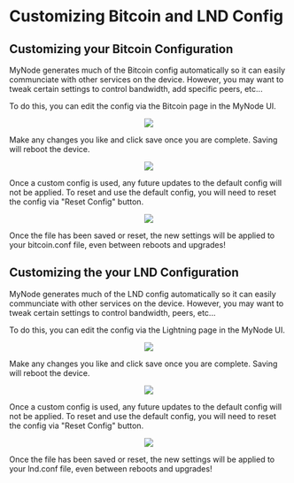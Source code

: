 # Customizing Bitcoin and LND Config

## Customizing your Bitcoin Configuration
MyNode generates much of the Bitcoin config automatically so it can easily communciate with other services on the device. However, you may want to tweak certain settings to control bandwidth, add specific peers, etc...


To do this, you can edit the config via the Bitcoin page in the MyNode UI.

<center>
  <figure>
    <img src="/images/advanced/custom_bitcoin_config1.png">
  </figure>
</center>

Make any changes you like and click save once you are complete. Saving will reboot the device.

<center>
  <figure>
    <img src="/images/advanced/custom_bitcoin_config2.png">
  </figure>
</center>

Once a custom config is used, any future updates to the default config will not be applied. To reset
and use the default config, you will need to reset the config via "Reset Config" button.

<center>
  <figure>
    <img src="/images/advanced/custom_bitcoin_config3.png">
  </figure>
</center>

Once the file has been saved or reset, the new settings will be applied to your bitcoin.conf 
file, even between reboots and upgrades!

## Customizing the your LND Configuration

MyNode generates much of the LND config automatically so it can easily communciate with other  services on the device. However, you may want to tweak certain settings to control bandwidth, peers, etc...

To do this, you can edit the config via the Lightning page in the MyNode UI.

<center>
  <figure>
    <img src="/images/advanced/custom_lightning_config1.png">
  </figure>
</center>

Make any changes you like and click save once you are complete. Saving will reboot the device.

<center>
  <figure>
    <img src="/images/advanced/custom_lightning_config2.png">
  </figure>
</center>

Once a custom config is used, any future updates to the default config will not be applied. To reset and use the default config, you will need to reset the config via "Reset Config" button.

<center>
  <figure>
    <img src="/images/advanced/custom_lightning_config3.png">
  </figure>
</center>

Once the file has been saved or reset, the new settings will be applied to your lnd.conf file, even between reboots and upgrades!